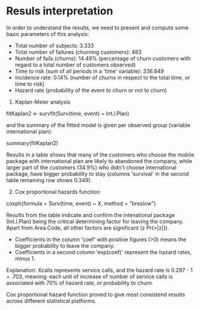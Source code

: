 # Resuls interpretation

In order to understand the results, we need to present and compute some basic parameters of this analysis:

* Total number of subjects: 3.333
* Total number of failures (churning customers): 483
* Number of fails (churns): 14.49% (percentage of churn customers with regard to a total number of customers observed)
* Time to risk (sum of all periods in a 'time' variable): 336.849
* Incidence rate: 0.14% (number of churns in respect to the total time, or time to risk)
* Hazard rate (probability of the event to churn or not to churn)

1. Kaplan-Meier analysis

fitKaplan2 <- survfit(Surv(time, event) ~ Int.l.Plan)

and the summary of the fitted model is given per observed group (variable international plan):

summary(fitKaplan2)
   
Results in a table shows that many of the customers who choose the mobile package with international plan are likely to abandoned 
the company,  while larger part of the customers (34.9%) who didn't choose international package, have bigger probability to stay
(columns 'survival' in the second table remaining row shows 0.349). 
  
2. Cox proportional hazards function:
  
coxph(formula = Surv(time, event) ~ X, method = "breslow")

Results from the table indicate and confirm the intenational package (Int.l.Plan) being the critical determining factor
for leaving the company. Apart from Area.Code, all other factors are significant (z Pr(>|z|)).

* Coefficients in the column 'coef' with positive figures (>0) means the bigger probability to leave the company.
* Coefficients in a second column 'exp(coef)' represent the hazard rates, minus 1. 

Explanation:  Xcalls represents service calls, and the hazard rate is 0.297 - 1 = .703, meaning: each unit of increase of number of 
service calls is associated with 70% of hazard rate, or probability to churn.

Cox proportional hazard function proved to give most consistend results across different statistical platforms. 
